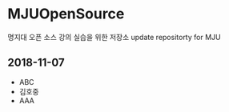 # MJUOpenSource
명지대 오픈 소스 강의 실습을 위한 저장소
update
repositorty for MJU

## 2018-11-07

* ABC
 * 김호중
 * AAA
